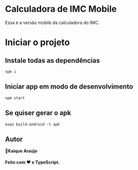 # Calculadora de IMC Mobile

Essa é a versão mobile da calculadora do IMC.

# Iniciar o projeto

## Instale todas as dependências

`npm i`

## Iniciar app em modo de desenvolvimento

`npm start`

## Se quiser gerar o apk 

`expo build:android -t apk`

## Autor

👤**Kaique Araújo**

<h4>Feito com ♥ e TypeScript.</h4>